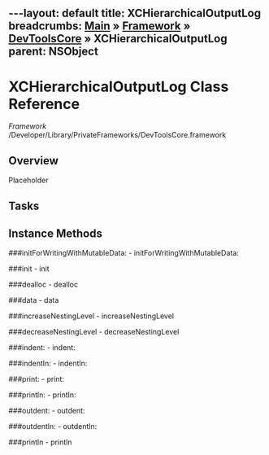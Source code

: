---layout: default
title: XCHierarchicalOutputLog
breadcrumbs: <a href="/index.html">Main</a> &raquo; <a href="/Frameworks.html">Framework</a> &raquo; <a href="/Frameworks/DevToolsCore.html">DevToolsCore</a> &raquo; XCHierarchicalOutputLog
parent: NSObject 
---
# XCHierarchicalOutputLog Class Reference

*Framework* /Developer/Library/PrivateFrameworks/DevToolsCore.framework

## Overview

Placeholder

## Tasks

## Instance Methods

<a name="-initForWritingWithMutableData:"></a>
###initForWritingWithMutableData:
    - initForWritingWithMutableData:

<a name="-init"></a>
###init
    - init

<a name="-dealloc"></a>
###dealloc
    - dealloc

<a name="-data"></a>
###data
    - data

<a name="-increaseNestingLevel"></a>
###increaseNestingLevel
    - increaseNestingLevel

<a name="-decreaseNestingLevel"></a>
###decreaseNestingLevel
    - decreaseNestingLevel

<a name="-indent:"></a>
###indent:
    - indent:

<a name="-indentln:"></a>
###indentln:
    - indentln:

<a name="-print:"></a>
###print:
    - print:

<a name="-println:"></a>
###println:
    - println:

<a name="-outdent:"></a>
###outdent:
    - outdent:

<a name="-outdentln:"></a>
###outdentln:
    - outdentln:

<a name="-println"></a>
###println
    - println


